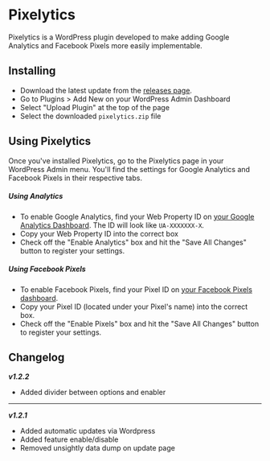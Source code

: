 # Pixelytics
Pixelytics is a WordPress plugin developed to make adding Google Analytics and Facebook Pixels more easily implementable.

## Installing

* Download the latest update from the [releases page](https://github.com/sevenagesdesign/pixelytics/releases).
* Go to Plugins > Add New on your WordPress Admin Dashboard
* Select "Upload Plugin" at the top of the page
* Select the downloaded `pixelytics.zip` file

## Using Pixelytics

Once you've installed Pixelytics, go to the Pixelytics page in your WordPress Admin menu. You'll find the settings for Google Analytics and Facebook Pixels in their respective tabs.

##### Using Analytics

* To enable Google Analytics, find your Web Property ID on [your Google Analytics Dashboard](https://analytics.google.com/analytics/web/).
The ID will look like `UA-XXXXXXX-X`.
* Copy your Web Property ID into the correct box
* Check off the "Enable Analytics" box and hit the "Save All Changes" button to register your settings.

##### Using Facebook Pixels

* To enable Facebook Pixels, find your Pixel ID on [your Facebook Pixels dashboard](https://www.facebook.com/ads/manager/pixel/facebook_pixel/).
* Copy your Pixel ID (located under your Pixel's name) into the correct box.
* Check off the "Enable Pixels" box and hit the "Save All Changes" button to register your settings.

## Changelog

___v1.2.2___
* Added divider between options and enabler

___

___v1.2.1___
* Added automatic updates via Wordpress
* Added feature enable/disable
* Removed unsightly data dump on update page
